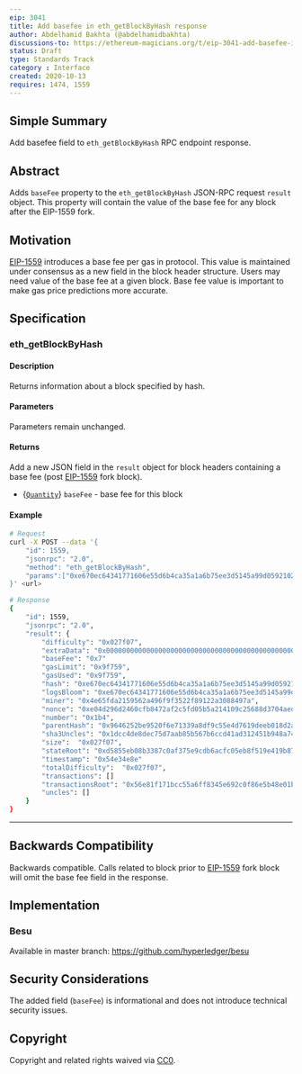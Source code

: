 ```yaml
---
eip: 3041
title: Add basefee in eth_getBlockByHash response
author: Abdelhamid Bakhta (@abdelhamidbakhta)
discussions-to: https://ethereum-magicians.org/t/eip-3041-add-basefee-in-eth-getblockbyhash-response/4825
status: Draft
type: Standards Track
category : Interface
created: 2020-10-13
requires: 1474, 1559
---
```


## Simple Summary
Add basefee field to `eth_getBlockByHash` RPC endpoint response.

## Abstract
Adds `baseFee` property to the `eth_getBlockByHash` JSON-RPC request `result` object.  This property will contain the value of the base fee for any block after the EIP-1559 fork.

## Motivation
[EIP-1559](/EIPS/eip-1559) introduces a base fee per gas in protocol.
This value is maintained under consensus as a new field in the block header structure.
Users may need value of the base fee at a given block. Base fee value is important to make gas price predictions more accurate.

## Specification

### eth_getBlockByHash

#### Description

Returns information about a block specified by hash.

#### Parameters

Parameters remain unchanged.

#### Returns
Add a new JSON field in the `result` object for block headers containing a base fee (post [EIP-1559](/EIPS/eip-1559) fork block).

- {[`Quantity`](#quantity)} `baseFee` - base fee for this block

#### Example

```sh
# Request
curl -X POST --data '{
    "id": 1559,
    "jsonrpc": "2.0",
    "method": "eth_getBlockByHash",
    "params":["0xe670ec64341771606e55d6b4ca35a1a6b75ee3d5145a99d05921026d1527331", true]
}' <url>

# Response
{
    "id": 1559,
    "jsonrpc": "2.0",
    "result": {
        "difficulty": "0x027f07",
        "extraData": "0x0000000000000000000000000000000000000000000000000000000000000000",
        "baseFee": "0x7"
        "gasLimit": "0x9f759",
        "gasUsed": "0x9f759",
        "hash": "0xe670ec64341771606e55d6b4ca35a1a6b75ee3d5145a99d05921026d1527331",
        "logsBloom": "0xe670ec64341771606e55d6b4ca35a1a6b75ee3d5145a99d05921026d1527331",
        "miner": "0x4e65fda2159562a496f9f3522f89122a3088497a",
        "nonce": "0xe04d296d2460cfb8472af2c5fd05b5a214109c25688d3704aed5484f9a7792f2",
        "number": "0x1b4",
        "parentHash": "0x9646252be9520f6e71339a8df9c55e4d7619deeb018d2a3f2d21fc165dde5eb5",
        "sha3Uncles": "0x1dcc4de8dec75d7aab85b567b6ccd41ad312451b948a7413f0a142fd40d49347",
        "size":  "0x027f07",
        "stateRoot": "0xd5855eb08b3387c0af375e9cdb6acfc05eb8f519e419b874b6ff2ffda7ed1dff",
        "timestamp": "0x54e34e8e"
        "totalDifficulty":  "0x027f07",
        "transactions": []
        "transactionsRoot": "0x56e81f171bcc55a6ff8345e692c0f86e5b48e01b996cadc001622fb5e363b421",
        "uncles": []
    }
}
```
---

## Backwards Compatibility
Backwards compatible. Calls related to block prior to [EIP-1559](/EIPS/eip-1559) fork block will omit the base fee field in the response.


## Implementation

### Besu
Available in master branch: https://github.com/hyperledger/besu


## Security Considerations
The added field (`baseFee`) is informational and does not introduce technical security issues.

## Copyright
Copyright and related rights waived via [CC0](https://creativecommons.org/publicdomain/zero/1.0/).

